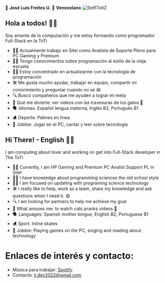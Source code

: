 💫 **José Luis Freites U.**
💫 **Venezolano**
![SelfiToti2](https://user-images.githubusercontent.com/102869871/170836633-06981200-3c6d-43b3-b7fb-2cd4324d4152.jpg)

## Hola a todos! 🙋‍♂️

Soy amante de la computación y me estoy formando como programador Full-Stack en la ToTi

- 🧑‍💼 Actualmente trabajo en Sitel como Analista de Soporte Pleno para PC Gaming y Premium
- 👨‍💻 Tengo conocimientos sobre programación al estilo de la vieja escuela
- 👨‍💻 Estoy concentrado en actualizarme con la tecnología de programación
- 🛠 Me gusta mucho ayudar, trabajar en equipo, compartir mi conocimiento y preguntar cuando no sé 😄
- 🔍 Busco compañeros que me ayuden a lograr mi meta
- 🎉 Qué me divierte: ver videos con las travesuras de los gatos 🤣
- 🗣 Idiomas: Español lengua materna, Inglés B2, Portugués B1
- ⛸ Deporte: Patines en línea
- 🎼 Jobbie: Jugar en el PC, cantar y leer sobre tecnología

## Hi  There! - English 🙋‍♂️

I am computing about lover and working on get into Full-Stack developer in The ToTi

- 🧑‍💼 Currently, i am HP Gaming and Premium PC Analist Support PL in Sitel
- 👨‍💻 I have knowledge about programming sciences the old school style
- 👨‍💻 I am focused on updating with programing science technology
- 🛠 I really like to help, work as a team, share my knowledge and ask questions when I need it. 😄
- 🔍 I am looking for partners to help me achieve my goal
- 🎉 What amuses me: to watch cats pranks videos 🤣
- 🗣 Languages: Spanish mother tongue, English B2, Portuguese B1
- ⛸ Sport: Inline skates
- 🎼 Jobbie: Playing games on the PC, singing and reading about technology

# Enlaces de interés y contacto:
- Música para trabajar: <a href="https://open.spotify.com/collection/playlists" rel="nofollow">Spotify</a>
- Contacto: jl.dev2022@gmail.com


